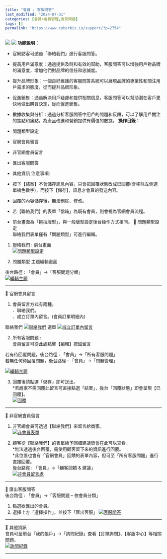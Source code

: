 ```yaml
---
title: "會員 : 客服問答"
last_modified: "2024-07-31"
categories: [會員>會員管理,常見問題]
tags: []
permalink: "https://www.cyberbiz.io/support/?p=2754"
---
```


![](https://www.cyberbiz.io/support/wp-content/uploads/適用站別.png)
[![](https://www.cyberbiz.io/support/wp-content/uploads/台灣站.png)](https://www.cyberbiz.io/support/?page_id=2490)
**功能說明：**  

* 官網訪客可透過「聯絡我們」進行客服問答。
* 提高用戶滿意度：通過提供及時和有效的幫助，客服問答可以增強用戶對品牌的滿意度，增加他們對品牌的信任和忠誠度。
* 提升品牌形象：一個良好維護的客服問答系統可以展現品牌的專業性和關注用戶需求的態度，從而提升品牌形象。
* 促進銷售：通過解決用戶疑慮和提供相關信息，客服問答可以幫助潛在客戶更快地做出購買決定，從而促進銷售。
* 數據收集與分析：通過分析客服問答中用戶的問題和反饋，可以了解用戶關注的焦點和痛點，為產品改進和營銷提供有價值的數據。
**操作目錄：**

* 問題類型設定 
* 官網會員留言
* 非官網會員留言
* 匯出客服問答
* 其他資訊
注意事項:  

* 按下【結案】不會儲存訊息內容，只會把回覆狀態改成已回覆(會移除左側選單橘色數字)，而按下【儲存】，訊息才會真的發送內容。
* 回覆的內容儲存後，無法刪除、修改。 
* 若【聯絡我們】的表單「信箱」為既有會員，則會視為官網會員流程。
* 前台畫面為「拖拉版型」，與一般版型設定後台操作方式相同。
📌 問題類型設定  
聯絡我們表單僅有「問題類型」可進行編輯。  

1. 聯絡我們 : 前台畫面  
[![問題類型設定](https://www.cyberbiz.io/support/wp-content/uploads/會員-客服問答01.png)](https://www.cyberbiz.io/support/wp-content/uploads/會員-客服問答01.png)



2. 問題類型 主題編輯畫面  

後台路徑 :  「會員」→「客服問題分類」  
[![編輯主題](https://www.cyberbiz.io/support/wp-content/uploads/會員-客服問答02.png)](https://www.cyberbiz.io/support/wp-content/uploads/會員-客服問答02.png)

* * *

📌 官網會員留言  

1. 會員留言方式有兩種。   
．聯絡我們。  
．成立訂單內留言。(會員訂單明細內)  

聯絡我們 [![聯絡我們](https://www.cyberbiz.io/support/wp-content/uploads/會員-客服問答03.png)](https://www.cyberbiz.io/support/wp-content/uploads/會員-客服問答03.png)
選單 [![成立訂單內留言](https://www.cyberbiz.io/support/wp-content/uploads/會員-客服問答04.png)](https://www.cyberbiz.io/support/wp-content/uploads/會員-客服問答04.png)



2. 所有客服問題 :  
會員留言可從此處點擊【編輯】按鈕留言  

若有待回覆問題，後台路徑 :  「會員」→「所有客服問題」  
若無任何待回覆問題，後台路徑 :  「會員」→「問題管理」  

[![編輯主題](https://www.cyberbiz.io/support/wp-content/uploads/會員-客服問答05.png)](https://www.cyberbiz.io/support/wp-content/uploads/會員-客服問答05.png)



3. 回覆後請點選「儲存」即可送出。   
*若商家不需回覆此留言可直接點選「結案」，後台「回覆狀態」即會呈現【已回覆】。  
[![回覆](https://www.cyberbiz.io/support/wp-content/uploads/會員-客服問答06.png)](https://www.cyberbiz.io/support/wp-content/uploads/會員-客服問答06.png)



* * *

📌 非官網會員留言  

1. 非官網會員可透過【聯絡我們】來留言給商家。  
[![非會員表單](https://www.cyberbiz.io/support/wp-content/uploads/會員-客服問答07.png)](https://www.cyberbiz.io/support/wp-content/uploads/會員-客服問答07.png)



2. 顧客從【聯絡我們】的表單給予回櫃建議皆會在此可以查看。   
*無法透過後台回覆，需使用顧客留下來的資訊進行回覆。   
*此位置也會有「官網會員」回饋的表單內容，但可至「所有客服問題」進行直接回覆。  
後台路徑 :  「會員」→「顧客回饋 & 建議」  
[![非會員留言處](https://www.cyberbiz.io/support/wp-content/uploads/會員-客服問答08.png)](https://www.cyberbiz.io/support/wp-content/uploads/會員-客服問答08.png)



* * *

📌 匯出客服問答  
後台路徑 :  「會員」→「客服問題 – 依會員分類」  

1. 點選欲匯出的會員。
2. 選擇上方「選擇操作」，並按下「匯出客服」
[![客服問答](https://www.cyberbiz.io/support/wp-content/uploads/會員-客服問答10.png)](https://www.cyberbiz.io/support/wp-content/uploads/會員-客服問答10.png)



* * *

📌 其他資訊  
會員可至前台「我的帳戶」→「詢問紀錄」查看【訂單詢問】、【客服中心】等相關問題。  
[![詢問紀錄](https://www.cyberbiz.io/support/wp-content/uploads/會員-客服問答09.png)](https://www.cyberbiz.io/support/wp-content/uploads/會員-客服問答09.png)



* * *

